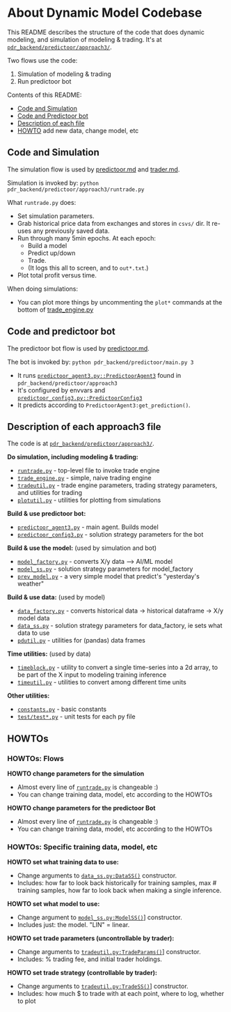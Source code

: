 <!--
Copyright 2023 Ocean Protocol Foundation
SPDX-License-Identifier: Apache-2.0
-->

# About Dynamic Model Codebase

This README describes the structure of the code that does dynamic modeling, and simulation of modeling & trading. It's at [`pdr_backend/predictoor/approach3/`](../pdr_backend/predictoor/approach3/).

Two flows use the code:
1. Simulation of modeling & trading
2. Run predictoor bot

Contents of this README:
- [Code and Simulation](#code-and-simulation)
- [Code and Predictoor bot](#code-and-predictoor-bot)
- [Description of each file](#description-of-each-approach3-file)
- [HOWTO](#howtos) add new data, change model, etc

## Code and Simulation

The simulation flow is used by [predictoor.md](predictoor.md) and [trader.md](trader.md).

Simulation is invoked by: `python pdr_backend/predictoor/approach3/runtrade.py`

What `runtrade.py` does:
- Set simulation parameters.
- Grab historical price data from exchanges and stores in `csvs/` dir. It re-uses any previously saved data.
- Run through many 5min epochs. At each epoch:
   - Build a model
   - Predict up/down
   - Trade.
   - (It logs this all to screen, and to `out*.txt`.)
- Plot total profit versus time.

When doing simulations:
- You can plot more things by uncommenting the `plot*` commands at the bottom of [trade_engine.py](../pdr_backend/predictoor/approach3/trade_engine.py)


## Code and predictoor bot

The predictoor bot flow is used by [predictoor.md](predictoor.md).

The bot is invoked by: `python pdr_backend/predictoor/main.py 3`

- It runs [`predictoor_agent3.py::PredictoorAgent3`](../pdr_backend/predictoor/approach3/predictoor_agent3.py) found in `pdr_backend/predictoor/approach3`
- It's configured by envvars and [`predictoor_config3.py::PredictoorConfig3`](../pdr_backend/predictoor/approach3/predictoor_config3.py)
- It predicts according to `PredictoorAgent3:get_prediction()`.

## Description of each approach3 file

The code is at [`pdr_backend/predictoor/approach3/`](../pdr_backend/predictoor/approach3/).

**Do simulation, including modeling & trading:**
- [`runtrade.py`](../pdr_backend/predictoor/approach3/runtrade.py) - top-level file to invoke trade engine
- [`trade_engine.py`](../pdr_backend/predictoor/approach3/trade_engine.py) - simple, naive trading engine
- [`tradeutil.py`](../pdr_backend/predictoor/approach3/tradeutil.py) - trade engine parameters, trading strategy parameters, and utilities for trading
- [`plotutil.py`](../pdr_backend/predictoor/approach3/plotutil.py) - utilities for plotting from simulations

**Build & use predictoor bot:**
- [`predictoor_agent3.py`](../pdr_backend/predictoor/approach3/predictoor_agent3.py) - main agent. Builds model
- [`predictoor_config3.py`](../pdr_backend/predictoor/approach3/predictoor_config3.py) - solution strategy parameters for the bot

**Build & use the model:** (used by simulation and bot)
- [`model_factory.py`](../pdr_backend/predictoor/approach3/model_factory.py) - converts X/y data --> AI/ML model
- [`model_ss.py`](../pdr_backend/predictoor/approach3/model_ss.py) - solution strategy parameters for model_factory
- [`prev_model.py`](../pdr_backend/predictoor/approach3/prev_model.py) - a very simple model that predict's "yesterday's weather"

**Build & use data:** (used by model)
- [`data_factory.py`](../pdr_backend/predictoor/approach3/data_factory.py) - converts historical data -> historical dataframe -> X/y model data
- [`data_ss.py`](../pdr_backend/predictoor/approach3/data_ss.py) - solution strategy parameters for data_factory, ie sets what data to use
- [`pdutil.py`](../pdr_backend/predictoor/approach3/pdutil.py) - utilities for (pandas) data frames

**Time utilities:** (used by data)
- [`timeblock.py`](../pdr_backend/predictoor/approach3/timeblock.py) - utility to convert a single time-series into a 2d array, to be part of the X input to modeling training inference
- [`timeutil.py`](../pdr_backend/predictoor/approach3/timeutil.py) - utilities to convert among different time units

**Other utilities:**
- [`constants.py`](../pdr_backend/predictoor/approach3/constants.py) - basic constants
- [`test/test*.py`](../pdr_backend/predictoor/approach3/test/) - unit tests for each py file

## HOWTOs

### HOWTOs: Flows

**HOWTO change parameters for the simulation**
- Almost every line of [`runtrade.py`](../pdr_backend/predictoor/approach3/runtrade.py) is changeable :)
- You can change training data, model, etc according to the HOWTOs

**HOWTO change parameters for the predictoor Bot**
- Almost every line of [`runtrade.py`](../pdr_backend/predictoor/approach3/runtrade.py) is changeable :)
- You can change training data, model, etc according to the HOWTOs

### HOWTOs: Specific training data, model, etc

**HOWTO set what training data to use:** 
- Change arguments to [`data_ss.py:DataSS()`](../pdr_backend/predictoor/approach3/data_ss.py) constructor.
- Includes: how far to look back historically for training samples, max # training samples, how far to look back when making a single inference.

**HOWTO set what model to use:** 
- Change argument to [`model_ss.py:ModelSS()`](../pdr_backend/predictoor/approach3/model_ss.py)] constructor.
- Includes just: the model. "LIN" = linear.

**HOWTO set trade parameters (uncontrollable by trader):** 
- Change arguments to [`tradeutil.py:TradeParams()`](../pdr_backend/predictoor/approach3/tradeutil.py)] constructor.
- Includes: % trading fee, and initial trader holdings.

**HOWTO set trade strategy (controllable by trader):** 
- Change arguments to [`tradeutil.py:TradeSS()`](../pdr_backend/predictoor/approach3/tradeutil.py)] constructor.
- Includes: how much $ to trade with at each point, where to log, whether to plot

